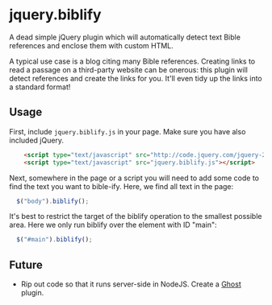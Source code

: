 jquery.biblify
==============

A dead simple jQuery plugin which will automatically detect text Bible references and enclose them with custom HTML. 

A typical use case is a blog citing many Bible references. Creating links to read a passage on a third-party website can be onerous: this plugin will detect references and create the links for you. It'll even tidy up the links into a standard format!

Usage
-----
First, include `jquery.biblify.js` in your page. Make sure you have also included jQuery.

```html
    <script type="text/javascript" src="http://code.jquery.com/jquery-2.1.0.min.js"></script>
    <script type="text/javascript" src="jquery.biblify.js"></script>

```

Next, somewhere in the page or a script you will need to add some code to find the text you want to bible-ify. Here, we find all text in the page:

```javascript
  $("body").biblify();
```

It's best to restrict the target of the biblify operation to the smallest possible area. Here we only run biblify over the element with ID "main":

```javascript
  $("#main").biblify();
```

Future
------
 * Rip out code so that it runs server-side in NodeJS. Create a [Ghost](http://ghost.org) plugin.
